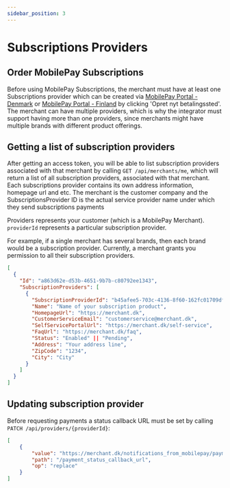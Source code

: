 ```yaml
---
sidebar_position: 3
---
```


# Subscriptions Providers

## Order MobilePay Subscriptions

Before using MobilePay Subscriptions, the merchant must have at least one Subscriptions provider which can be created via [MobilePay Portal - Denmark](https://admin.mobilepay.dk/) or  [MobilePay Portal - Finland](https://admin.mobilepay.fi/) by clicking 'Opret nyt betalingssted'. The merchant can have multiple providers, which is why the integrator must support having more than one providers, since merchants might have multiple brands with different product offerings.

## Getting a list of subscription providers

After getting an access token, you will be able to list subscription providers associated with that merchant by calling `GET /api/merchants/me`, which will return a list of all subscription providers, associated with that merchant. Each subscriptions provider contains its own address information, homepage url and etc. The merchant is the customer company and the SubscriptionsProvider ID is the actual service provider name under which they send subscriptions payments  

Providers represents your customer (which is a MobilePay Merchant).
`providerId` represents a particular subscription provider.

For example, if a single merchant has several brands, then each brand would be a subscription provider. Currently, a merchant grants you permission to all their subscription providers.

```json title="HTTP 200 Response body example"
[
  {
    "Id": "a863d62e-d53b-4651-9b7b-c80792ee1343",
    "SubscriptionProviders": [
      {
        "SubscriptionProviderId": "b45afee5-703c-4136-8f60-162fc01709df",
        "Name": "Name of your subscription product",
        "HomepageUrl": "https://merchant.dk",
        "CustomerServiceEmail": "customerservice@merchant.dk",
        "SelfServicePortalUrl": "https://merchant.dk/self-service",
        "FaqUrl": "https://merchant.dk/faq",
        "Status": "Enabled" || "Pending",
        "Address": "Your address line",
        "ZipCode": "1234",
        "City": "City"
      }
    ]
  }
]
```

## Updating subscription provider

Before requesting payments a status callback URL must be set by calling `PATCH /api/providers/{providerId}`:

```json title="ayment status callback URL"
[
    {
        "value": "https://merchant.dk/notifications_from_mobilepay/payments",
        "path": "/payment_status_callback_url",
        "op": "replace"
    }
]
```
